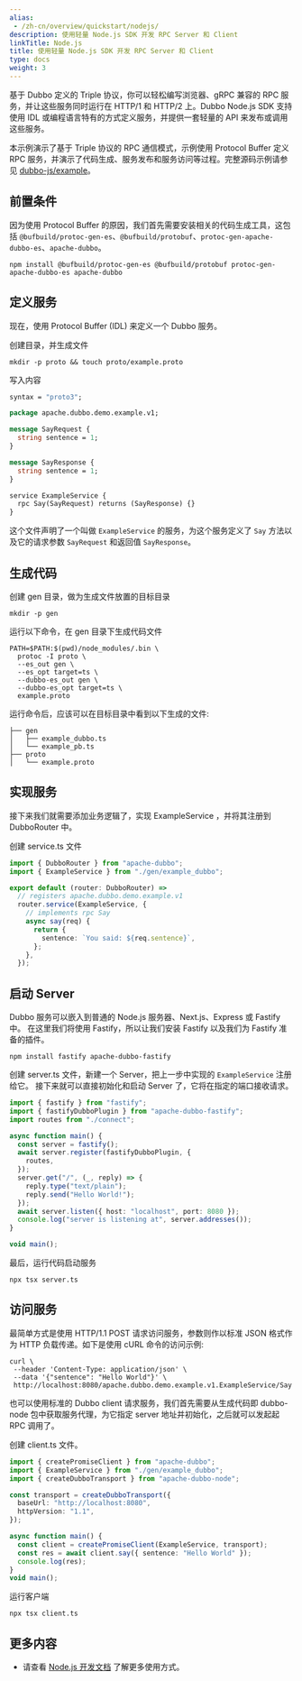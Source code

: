 ```yaml
---
alias:
 - /zh-cn/overview/quickstart/nodejs/
description: 使用轻量 Node.js SDK 开发 RPC Server 和 Client
linkTitle: Node.js
title: 使用轻量 Node.js SDK 开发 RPC Server 和 Client
type: docs
weight: 3
---
```


基于 Dubbo 定义的 Triple 协议，你可以轻松编写浏览器、gRPC 兼容的 RPC 服务，并让这些服务同时运行在 HTTP/1 和 HTTP/2 上。Dubbo Node.js SDK 支持使用 IDL 或编程语言特有的方式定义服务，并提供一套轻量的 API 来发布或调用这些服务。

本示例演示了基于 Triple 协议的 RPC 通信模式，示例使用 Protocol Buffer 定义 RPC 服务，并演示了代码生成、服务发布和服务访问等过程。完整源码示例请参见 [dubbo-js/example](https://github.com/apache/dubbo-js/tree/dubbo3/example/dubbo-node-example)。

## <span id="precondition">前置条件</span>

因为使用 Protocol Buffer 的原因，我们首先需要安装相关的代码生成工具，这包括 `@bufbuild/protoc-gen-es`、`@bufbuild/protobuf`、`protoc-gen-apache-dubbo-es`、`apache-dubbo`。

```shell
npm install @bufbuild/protoc-gen-es @bufbuild/protobuf protoc-gen-apache-dubbo-es apache-dubbo
```

## <span id="defineService">定义服务</span>

现在，使用 Protocol Buffer (IDL) 来定义一个 Dubbo 服务。

创建目录，并生成文件

```Shell
mkdir -p proto && touch proto/example.proto
```

写入内容

```Protobuf
syntax = "proto3";

package apache.dubbo.demo.example.v1;

message SayRequest {
  string sentence = 1;
}

message SayResponse {
  string sentence = 1;
}

service ExampleService {
  rpc Say(SayRequest) returns (SayResponse) {}
}
```

这个文件声明了一个叫做 `ExampleService` 的服务，为这个服务定义了 `Say` 方法以及它的请求参数 `SayRequest` 和返回值 `SayResponse`。

## <span id="generateCode">生成代码</span>

创建 gen 目录，做为生成文件放置的目标目录

```
mkdir -p gen
```

运行以下命令，在 gen 目录下生成代码文件

```
PATH=$PATH:$(pwd)/node_modules/.bin \
  protoc -I proto \
  --es_out gen \
  --es_opt target=ts \
  --dubbo-es_out gen \
  --dubbo-es_opt target=ts \
  example.proto
```

运行命令后，应该可以在目标目录中看到以下生成的文件:

```Plain Text
├── gen
│   ├── example_dubbo.ts
│   └── example_pb.ts
├── proto
│   └── example.proto
```

## <span id="implementService">实现服务</span>

接下来我们就需要添加业务逻辑了，实现 ExampleService ，并将其注册到 DubboRouter 中。

创建 service.ts 文件

```typescript
import { DubboRouter } from "apache-dubbo";
import { ExampleService } from "./gen/example_dubbo";

export default (router: DubboRouter) =>
  // registers apache.dubbo.demo.example.v1
  router.service(ExampleService, {
    // implements rpc Say
    async say(req) {
      return {
        sentence: `You said: ${req.sentence}`,
      };
    },
  });
```

## <span id="startServer">启动 Server</span>

Dubbo 服务可以嵌入到普通的 Node.js 服务器、Next.js、Express 或 Fastify 中。
在这里我们将使用 Fastify，所以让我们安装 Fastify 以及我们为 Fastify 准备的插件。

```Shell
npm install fastify apache-dubbo-fastify
```

创建 server.ts 文件，新建一个 Server，把上一步中实现的 `ExampleService` 注册给它。
接下来就可以直接初始化和启动 Server 了，它将在指定的端口接收请求。

```typescript
import { fastify } from "fastify";
import { fastifyDubboPlugin } from "apache-dubbo-fastify";
import routes from "./connect";

async function main() {
  const server = fastify();
  await server.register(fastifyDubboPlugin, {
    routes,
  });
  server.get("/", (_, reply) => {
    reply.type("text/plain");
    reply.send("Hello World!");
  });
  await server.listen({ host: "localhost", port: 8080 });
  console.log("server is listening at", server.addresses());
}

void main();
```

最后，运行代码启动服务

```Shell
npx tsx server.ts
```

## <span id="accessService">访问服务</span>

最简单方式是使用 HTTP/1.1 POST 请求访问服务，参数则作以标准 JSON 格式作为 HTTP 负载传递。如下是使用 cURL 命令的访问示例:

```Shell
curl \
 --header 'Content-Type: application/json' \
 --data '{"sentence": "Hello World"}' \
 http://localhost:8080/apache.dubbo.demo.example.v1.ExampleService/Say
```

也可以使用标准的 Dubbo client 请求服务，我们首先需要从生成代码即 dubbo-node 包中获取服务代理，为它指定 server 地址并初始化，之后就可以发起起 RPC 调用了。

创建 client.ts 文件。

```typescript
import { createPromiseClient } from "apache-dubbo";
import { ExampleService } from "./gen/example_dubbo";
import { createDubboTransport } from "apache-dubbo-node";

const transport = createDubboTransport({
  baseUrl: "http://localhost:8080",
  httpVersion: "1.1",
});

async function main() {
  const client = createPromiseClient(ExampleService, transport);
  const res = await client.say({ sentence: "Hello World" });
  console.log(res);
}
void main();
```

运行客户端

```Shell
npx tsx client.ts
```

## 更多内容
- 请查看 [Node.js 开发文档](/zh-cn/overview/mannual/nodejs-sdk) 了解更多使用方式。